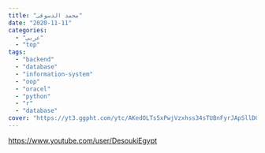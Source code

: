 ```yaml
---
title: "محمد الدسوقى"
date: "2020-11-11"
categories:
  - "عربي"
  - "top"
tags:
  - "backend"
  - "database"
  - "information-system"
  - "oop"
  - "oracel"
  - "python"
  - "r"
  - "database"
cover: "https://yt3.ggpht.com/ytc/AKedOLTs5xPwjVzxhss34sTUBnFyrJApSllD0pa3oQaOhw=s88-c-k-c0x00ffffff-no-rj"
---
```


https://www.youtube.com/user/DesoukiEgypt
